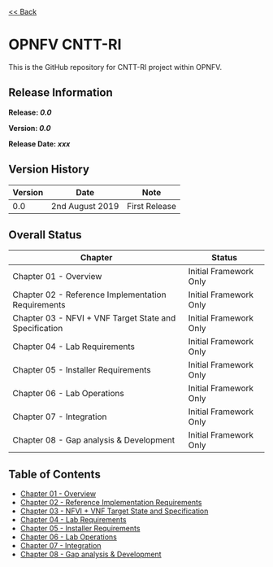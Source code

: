 [<< Back](../)

# OPNFV CNTT-RI

This is the GitHub repository for CNTT-RI project within OPNFV.

## Release Information
**Release: _0.0_**

**Version: _0.0_**

**Release Date: _xxx_**

## Version History

| Version | Date | Note
| --- | --- | --- |
| 0.0 | 2nd August 2019 | First Release|


## Overall Status

| Chapter | Status |
| --- | --- |
| Chapter 01 - Overview | Initial Framework Only |
| Chapter 02 - Reference Implementation Requirements | Initial Framework Only |
| Chapter 03 - NFVI + VNF Target State and Specification | Initial Framework Only |
| Chapter 04 - Lab Requirements | Initial Framework Only |
| Chapter 05 - Installer Requirements | Initial Framework Only |
| Chapter 06 - Lab Operations | Initial Framework Only |
| Chapter 07 - Integration | Initial Framework Only |
| Chapter 08 - Gap analysis & Development | Initial Framework Only |


## Table of Contents
* [Chapter 01 - Overview](chapters/chapter01.md)
* [Chapter 02 - Reference Implementation Requirements](chapters/chapter02.md)
* [Chapter 03 - NFVI + VNF Target State and Specification](chapters/chapter03.md)
* [Chapter 04 - Lab Requirements ](chapters/chapter04.md)
* [Chapter 05 - Installer Requirements](chapters/chapter05.md)
* [Chapter 06 - Lab Operations](chapters/chapter06.md)
* [Chapter 07 - Integration](chapters/chapter07.md)
* [Chapter 08 - Gap analysis & Development](chapters/chapter08.md)